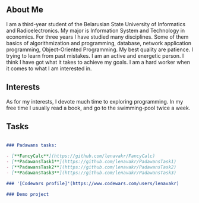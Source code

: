 ## About Me

I am a third-year student of the Belarusian State University of Informatics and Radioelectronics. 
My major is Information System and Technology in economics. For three years I have studied many disciplines. 
Some of them basics of algorithmization and programming, database, network application programming, Object-Oriented Programming.
My best quality are patience. I trying to learn from past mistakes. 
I am an active and energetic person. I think I have got what it takes to achieve my goals. 
I am a hard worker when it comes to what I am interested in. 

## Interests

As for my interests, I devote much time to exploring programming. 
In my free time I usually read a book, and go to the swimming-pool twice a week.

## Tasks

```markdown

### Padawans tasks:

- [**FancyCalc**](https://github.com/lenavakr/FancyCalc)
- [**PadawansTask1**](https://github.com/lenavakr/PadawansTask1)
- [**PadawansTask2**](https://github.com/lenavakr/PadawansTask2)
- [**PadawansTask3**](https://github.com/lenavakr/PadawansTask3)

### '[Codewars profile]'(https://www.codewars.com/users/lenavakr)

### Demo project

